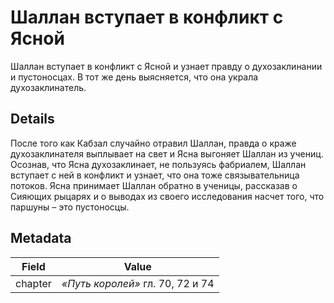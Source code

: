 # Шаллан вступает в конфликт с Ясной
Шаллан вступает в конфликт с Ясной и узнает правду о духозаклинании и пустоносцах. В тот же день выясняется, что она украла духозаклинатель.

## Details
После того как Кабзал случайно отравил Шаллан, правда о краже духозаклинателя выплывает на свет и Ясна выгоняет Шаллан из учениц. Осознав, что Ясна духозаклинает, не пользуясь фабриалем, Шаллан вступает с ней в конфликт и узнает, что она тоже связывательница потоков. Ясна принимает Шаллан обратно в ученицы, рассказав о Сияющих рыцарях и о выводах из своего исследования насчет того, что паршуны – это пустоносцы.

## Metadata
| Field | Value |
| ----- | ----- |
| chapter | *«Путь королей»* гл. 70, 72 и 74 |
